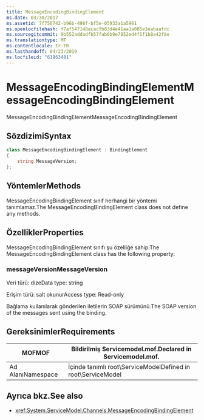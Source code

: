```yaml
---
title: MessageEncodingBindingElement
ms.date: 03/30/2017
ms.assetid: 7f750742-b96b-498f-bf5e-05933a1a5961
ms.openlocfilehash: f7af547148acacfb83d4e41aa1a085e3eabaafdc
ms.sourcegitcommit: 9b552addadfb57fab0b9e7852ed4f1f1b8a42f8e
ms.translationtype: MT
ms.contentlocale: tr-TR
ms.lasthandoff: 04/23/2019
ms.locfileid: "61963481"
---
```

# <a name="messageencodingbindingelement"></a><span data-ttu-id="8871b-102">MessageEncodingBindingElement</span><span class="sxs-lookup"><span data-stu-id="8871b-102">MessageEncodingBindingElement</span></span>

<span data-ttu-id="8871b-103">MessageEncodingBindingElement</span><span class="sxs-lookup"><span data-stu-id="8871b-103">MessageEncodingBindingElement</span></span>

## <a name="syntax"></a><span data-ttu-id="8871b-104">Sözdizimi</span><span class="sxs-lookup"><span data-stu-id="8871b-104">Syntax</span></span>

```csharp
class MessageEncodingBindingElement : BindingElement
{
    string MessageVersion;
};
```

## <a name="methods"></a><span data-ttu-id="8871b-105">Yöntemler</span><span class="sxs-lookup"><span data-stu-id="8871b-105">Methods</span></span>

<span data-ttu-id="8871b-106">MessageEncodingBindingElement sınıf herhangi bir yöntemi tanımlamaz.</span><span class="sxs-lookup"><span data-stu-id="8871b-106">The MessageEncodingBindingElement class does not define any methods.</span></span>

## <a name="properties"></a><span data-ttu-id="8871b-107">Özellikler</span><span class="sxs-lookup"><span data-stu-id="8871b-107">Properties</span></span>

<span data-ttu-id="8871b-108">MessageEncodingBindingElement sınıfı şu özelliğe sahip:</span><span class="sxs-lookup"><span data-stu-id="8871b-108">The MessageEncodingBindingElement class has the following property:</span></span>

### <a name="messageversion"></a><span data-ttu-id="8871b-109">messageVersion</span><span class="sxs-lookup"><span data-stu-id="8871b-109">MessageVersion</span></span>

<span data-ttu-id="8871b-110">Veri türü: dize</span><span class="sxs-lookup"><span data-stu-id="8871b-110">Data type: string</span></span>

<span data-ttu-id="8871b-111">Erişim türü: salt okunur</span><span class="sxs-lookup"><span data-stu-id="8871b-111">Access type: Read-only</span></span>

<span data-ttu-id="8871b-112">Bağlama kullanılarak gönderilen iletilerin SOAP sürümünü.</span><span class="sxs-lookup"><span data-stu-id="8871b-112">The SOAP version of the messages sent using the binding.</span></span>

## <a name="requirements"></a><span data-ttu-id="8871b-113">Gereksinimler</span><span class="sxs-lookup"><span data-stu-id="8871b-113">Requirements</span></span>

|<span data-ttu-id="8871b-114">MOF</span><span class="sxs-lookup"><span data-stu-id="8871b-114">MOF</span></span>|<span data-ttu-id="8871b-115">Bildirilmiş Servicemodel.mof.</span><span class="sxs-lookup"><span data-stu-id="8871b-115">Declared in Servicemodel.mof.</span></span>|
|---------|-----------------------------------|
|<span data-ttu-id="8871b-116">Ad Alanı</span><span class="sxs-lookup"><span data-stu-id="8871b-116">Namespace</span></span>|<span data-ttu-id="8871b-117">İçinde tanımlı root\ServiceModel</span><span class="sxs-lookup"><span data-stu-id="8871b-117">Defined in root\ServiceModel</span></span>|

## <a name="see-also"></a><span data-ttu-id="8871b-118">Ayrıca bkz.</span><span class="sxs-lookup"><span data-stu-id="8871b-118">See also</span></span>

- <xref:System.ServiceModel.Channels.MessageEncodingBindingElement>

